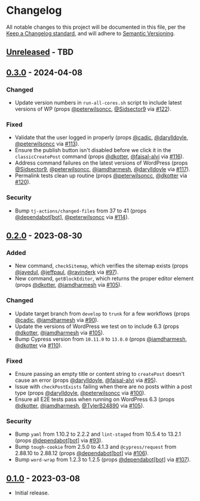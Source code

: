 # Changelog

All notable changes to this project will be documented in this file, per the [Keep a Changelog standard](http://keepachangelog.com/), and will adhere to [Semantic Versioning](https://semver.org/spec/v2.0.0.html).

## [Unreleased] - TBD

## [0.3.0] - 2024-04-08

### Changed

- Update version numbers in `run-all-cores.sh` script to include latest versions of WP (props [@peterwilsoncc](https://github.com/peterwilsoncc), [@Sidsector9](https://github.com/Sidsector9) via [#122](https://github.com/10up/cypress-wp-utils/pull/122)).

### Fixed

- Validate that the user logged in properly (props [@cadic](https://github.com/cadic), [@darylldoyle](https://github.com/darylldoyle), [@peterwilsoncc](https://github.com/peterwilsoncc) via [#113](https://github.com/10up/cypress-wp-utils/pull/113)).
- Ensure the publish button isn't disabled before we click it in the `classicCreatePost` command (props [@dkotter](https://github.com/dkotter), [@faisal-alvi](https://github.com/faisal-alvi) via [#116](https://github.com/10up/cypress-wp-utils/pull/116)).
- Address command failures on the latest versions of WordPress (props [@Sidsector9](https://github.com/Sidsector9), [@peterwilsoncc](https://github.com/peterwilsoncc), [@iamdharmesh](https://github.com/iamdharmesh), [@darylldoyle](https://github.com/darylldoyle) via [#117](https://github.com/10up/cypress-wp-utils/pull/117)).
- Permalink tests clean up routine (props [@peterwilsoncc](https://github.com/peterwilsoncc), [@dkotter](https://github.com/dkotter) via [#120](https://github.com/10up/cypress-wp-utils/pull/120)).

### Security

- Bump `tj-actions/changed-files` from 37 to 41 (props [@dependabot[bot]](https://github.com/apps/dependabot), [@peterwilsoncc](https://github.com/peterwilsoncc) via [#114](https://github.com/10up/cypress-wp-utils/pull/114)).

## [0.2.0] - 2023-08-30

### Added

- New command, `checkSitemap`, which verifies the sitemap exists (props [@jayedul](https://github.com/jayedul), [@jeffpaul](https://github.com/jeffpaul), [@ravinderk](https://github.com/ravinderk) via [#97](https://github.com/10up/cypress-wp-utils/pull/97)).
- New command, `getBlockEditor`, which returns the proper editor element (props [@dkotter](https://github.com/dkotter), [@iamdharmesh](https://github.com/iamdharmesh) via [#105](https://github.com/10up/cypress-wp-utils/pull/105)).

### Changed

- Update target branch from `develop` to `trunk` for a few workflows (props [@cadic](https://github.com/cadic), [@iamdharmesh](https://github.com/iamdharmesh) via [#90](https://github.com/10up/cypress-wp-utils/pull/90)).
- Update the versions of WordPress we test on to include 6.3 (props [@dkotter](https://github.com/dkotter), [@iamdharmesh](https://github.com/iamdharmesh) via [#105](https://github.com/10up/cypress-wp-utils/pull/105)).
- Bump Cypress version from `10.11.0` to `13.0.0` (props [@iamdharmesh](https://github.com/iamdharmesh), [@dkotter](https://github.com/dkotter) via [#110](https://github.com/10up/cypress-wp-utils/pull/110)).

### Fixed

- Ensure passing an empty title or content string to `createPost` doesn't cause an error (props [@darylldoyle](https://github.com/darylldoyle), [@faisal-alvi](https://github.com/faisal-alvi) via [#95](https://github.com/10up/cypress-wp-utils/pull/95)).
- Issue with `checkPostExists` failing when there are no posts within a post type (props [@darylldoyle](https://github.com/darylldoyle), [@peterwilsoncc](https://github.com/peterwilsoncc) via [#100](https://github.com/10up/cypress-wp-utils/pull/100)).
- Ensure all E2E tests pass when running on WordPress 6.3 (props [@dkotter](https://github.com/dkotter), [@iamdharmesh](https://github.com/iamdharmesh), [@TylerB24890](https://github.com/TylerB24890) via [#105](https://github.com/10up/cypress-wp-utils/pull/105)).

### Security

- Bump `yaml` from 1.10.2 to 2.2.2 and `lint-staged` from 10.5.4 to 13.2.1 (props [@dependabot[bot]](https://github.com/apps/dependabot) via [#93](https://github.com/10up/cypress-wp-utils/pull/93)).
- Bump `tough-cookie` from 2.5.0 to 4.1.3 and `@cypress/request` from 2.88.10 to 2.88.12 (props [@dependabot[bot]](https://github.com/apps/dependabot) via [#106](https://github.com/10up/cypress-wp-utils/pull/106)).
- Bump `word-wrap` from 1.2.3 to 1.2.5 (props [@dependabot[bot]](https://github.com/apps/dependabot) via [#107](https://github.com/10up/cypress-wp-utils/pull/107)).

## [0.1.0] - 2023-03-08

- Initial release.

[Unreleased]: https://github.com/10up/cypress-wp-utils/compare/trunk...develop
[0.3.0]: https://github.com/10up/cypress-wp-util/compare/0.2.0...0.3.0
[0.2.0]: https://github.com/10up/cypress-wp-util/compare/0.1.0...0.2.0
[0.1.0]: https://github.com/10up/cypress-wp-util/tree/0.1.0
